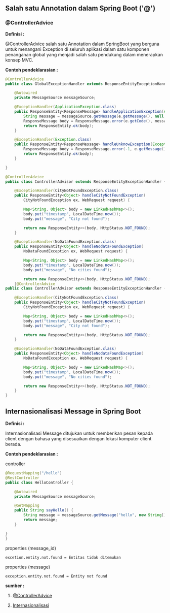 ## Salah satu Annotation dalam Spring Boot ('@')

### @ControllerAdvice

**Definisi :**

@ControllerAdvice salah satu Annotation dalam SpringBoot yang berguna untuk menangani Exception di seluruh aplikasi dalam satu komponen penanganan global yang menjadi salah satu pendukung dalam menerapkan konsep MVC.

**Contoh pendeklarasian :**

```java
@ControllerAdvice
public class GlobalExceptionHandler extends ResponseEntityExceptionHandler {

    @Autowired
    private MessageSource messageSource;

    @ExceptionHandler(ApplicationException.class)
    public ResponseEntity<ResponseMessage> handleApplicationException(ApplicationException e, Locale locale) {
        String message = messageSource.getMessage(e.getMessage(), null, LocaleContextHolder.getLocale());
        ResponseMessage body = ResponseMessage.error(e.getCode(), message);
        return ResponseEntity.ok(body);
    }

    @ExceptionHandler(Exception.class)
    public ResponseEntity<ResponseMessage> handleUnknowException(Exception e) {
        ResponseMessage body = ResponseMessage.error(-1, e.getMessage());
        return ResponseEntity.ok(body);
    }

}
```

```java
@ControllerAdvice
public class ControllerAdvisor extends ResponseEntityExceptionHandler {

    @ExceptionHandler(CityNotFoundException.class)
    public ResponseEntity<Object> handleCityNotFoundException(
        CityNotFoundException ex, WebRequest request) {

        Map<String, Object> body = new LinkedHashMap<>();
        body.put("timestamp", LocalDateTime.now());
        body.put("message", "City not found");

        return new ResponseEntity<>(body, HttpStatus.NOT_FOUND);
    }

    @ExceptionHandler(NoDataFoundException.class)
    public ResponseEntity<Object> handleNodataFoundException(
        NoDataFoundException ex, WebRequest request) {

        Map<String, Object> body = new LinkedHashMap<>();
        body.put("timestamp", LocalDateTime.now());
        body.put("message", "No cities found");

        return new ResponseEntity<>(body, HttpStatus.NOT_FOUND);
    }@ControllerAdvice
public class ControllerAdvisor extends ResponseEntityExceptionHandler {

    @ExceptionHandler(CityNotFoundException.class)
    public ResponseEntity<Object> handleCityNotFoundException(
        CityNotFoundException ex, WebRequest request) {

        Map<String, Object> body = new LinkedHashMap<>();
        body.put("timestamp", LocalDateTime.now());
        body.put("message", "City not found");

        return new ResponseEntity<>(body, HttpStatus.NOT_FOUND);
    }

    @ExceptionHandler(NoDataFoundException.class)
    public ResponseEntity<Object> handleNodataFoundException(
        NoDataFoundException ex, WebRequest request) {

        Map<String, Object> body = new LinkedHashMap<>();
        body.put("timestamp", LocalDateTime.now());
        body.put("message", "No cities found");

        return new ResponseEntity<>(body, HttpStatus.NOT_FOUND);
    }
}
```

## Internasionalisasi Message in Spring Boot

**Definisi :**

Internasionalisasi Message ditujukan untuk memberikan pesan kepada client dengan bahasa yang disesuaikan dengan lokasi komputer client berada.

**Contoh pendeklarasian :**

controller
```java
@RequestMapping("/hello")
@RestController
public class HelloController {

    @Autowired
    private MessageSource messageSource;

    @GetMapping
    public String sayHello() {
        String message = messageSource.getMessage("hello", new String[] { "Jhon" }, LocaleContextHolder.getLocale());
        return message;
    }

}
}
```

properties (message_id)
```properties
excetion.entity.not.found = Entitas tidak ditemukan
```

properties (message)
```properties
exception.entity.not.found = Entity not found
```

**sumber :**

1. [@ControllerAdvice](http://zetcode.com/springboot/controlleradvice/)

2. [Internasionalisasi](https://medium.com/@satya.syahputra/internasionalisasi-pesan-di-spring-boot-menggunakan-message-source-8e17ace6bbaa)